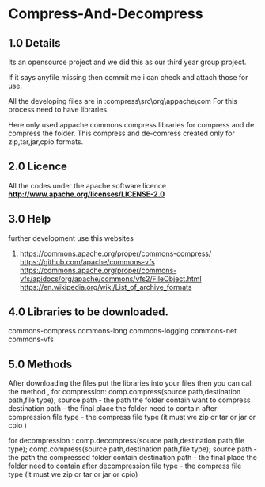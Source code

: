 # Compress-And-Decompress
## 1.0 Details
Its an opensource project and we did this as our third year group project.

If it says anyfile missing then commit me i can check and attach those for use.

All the developing files are in :compress\src\org\appache\com
For this process need to have libraries.

Here only used appache commons compress libraries for compress and de compress the folder.
This compress and de-comress created only for zip,tar,jar,cpio formats.

## 2.0 Licence
All the codes under the apache software licence
 **http://www.apache.org/licenses/LICENSE-2.0**
 
## 3.0 Help
 further development use this websites 
 1. https://commons.apache.org/proper/commons-compress/
 https://github.com/apache/commons-vfs
 https://commons.apache.org/proper/commons-vfs/apidocs/org/apache/commons/vfs2/FileObject.html
 https://en.wikipedia.org/wiki/List_of_archive_formats
 
## 4.0 Libraries to be downloaded.
commons-compress
commons-long
commons-logging
commons-net
commons-vfs

## 5.0 Methods
After downloading the files put the libraries into your files
then you can call the method ,
for compression:
comp.compress(source path,destination path,file type);
source path - the path the folder contain want to compress
destination path - the final place the folder need to contain after compression
file type - the compress file type (it must we zip or tar or jar or cpio )  

for decompression :
comp.decompress(source path,destination path,file type);
comp.compress(source path,destination path,file type);
source path - the path the compressed folder contain
destination path - the final place the folder need to contain after decompression
file type - the compress file type (it must we zip or tar or jar or cpio)

